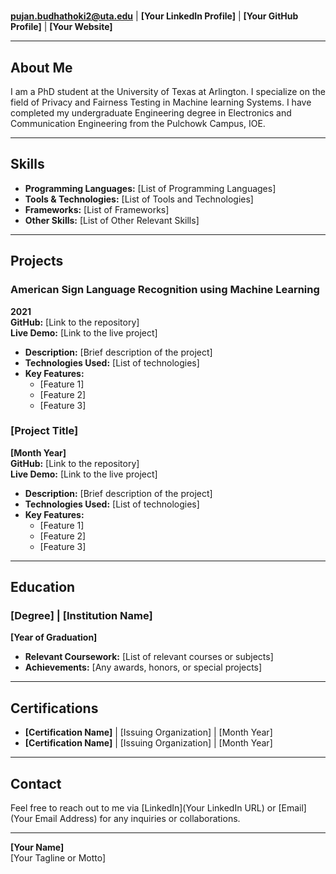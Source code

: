 # 

**pujan.budhathoki2@uta.edu** | **[Your LinkedIn Profile]** | **[Your GitHub Profile]** | **[Your Website]**

---

## About Me

I am a PhD student at the University of Texas at Arlington. I specialize on the field of Privacy and Fairness Testing in Machine learning Systems. I have completed my undergraduate Engineering degree in Electronics and Communication Engineering from the Pulchowk Campus, IOE.

---

## Skills

- **Programming Languages:** [List of Programming Languages]
- **Tools & Technologies:** [List of Tools and Technologies]
- **Frameworks:** [List of Frameworks]
- **Other Skills:** [List of Other Relevant Skills]

---


## Projects

### American Sign Language Recognition using Machine Learning
**2021**  
**GitHub:** [Link to the repository]  
**Live Demo:** [Link to the live project]  
- **Description:** [Brief description of the project]
- **Technologies Used:** [List of technologies]
- **Key Features:**
  - [Feature 1]
  - [Feature 2]
  - [Feature 3]

### [Project Title]
**[Month Year]**  
**GitHub:** [Link to the repository]  
**Live Demo:** [Link to the live project]  
- **Description:** [Brief description of the project]
- **Technologies Used:** [List of technologies]
- **Key Features:**
  - [Feature 1]
  - [Feature 2]
  - [Feature 3]

---

## Education

### [Degree] | [Institution Name]
**[Year of Graduation]**  
- **Relevant Coursework:** [List of relevant courses or subjects]
- **Achievements:** [Any awards, honors, or special projects]

---

## Certifications

- **[Certification Name]** | [Issuing Organization] | [Month Year]
- **[Certification Name]** | [Issuing Organization] | [Month Year]

---

## Contact

Feel free to reach out to me via [LinkedIn](Your LinkedIn URL) or [Email](Your Email Address) for any inquiries or collaborations.

---

**[Your Name]**  
[Your Tagline or Motto]
